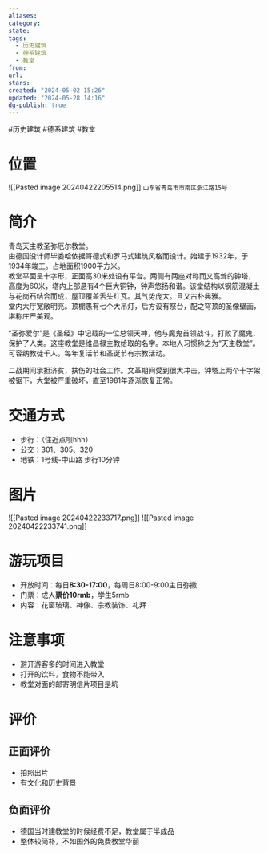 ```yaml
---
aliases: 
category: 
state: 
tags:
  - 历史建筑
  - 德系建筑
  - 教堂
from: 
url: 
stars: 
created: "2024-05-02 15:26"
updated: "2024-05-28 14:16"
dg-publish: true
---
```

#历史建筑 #德系建筑 #教堂 
# 位置
![[Pasted image 20240422205514.png]]
`山东省青岛市市南区浙江路15号`
# 简介
青岛天主教圣弥厄尔教堂。  
由德国没计师毕娄哈依据哥德式和罗马式建筑风格而设计。始建于1932年，于1934年竣工。占地面积1900平方米。  
教堂平面呈十字形，正面高30米处设有平台。两侧有两座对称而又高耸的钟塔，高度为60米，塔内上部悬有4个巨大铜钟，钟声悠扬和谐。该堂结构以钢筋混凝土与花岗石结合而成，屋顶覆盖舌头红瓦。其气势庞大。且又古朴典雅。  
堂内大厅宽敞明亮。顶棚愚有七个大吊灯，后方设有祭台，配之穹顶的圣像壁画，堪称庄严美观。

“圣弥爱尔”是《圣经》中记载的一位总领天神，他与魔鬼首领战斗，打败了魔鬼，保护了人类。这座教堂是维昌禄主教给取的名字。本地人习惯称之为“天主教堂”。可容纳教徒千人。每年复活节和圣诞节有宗教活动。

二战期间承担济贫，扶伤的社会工作。文革期间受到很大冲击，钟塔上两个十字架被锯下，大堂被严重破坏，直至1981年逐渐恢复正常。
# 交通方式
- 步行：（住近点呗hhh）
- 公交：301、305、320
- 地铁：1号线-中山路 步行10分钟
# 图片
![[Pasted image 20240422233717.png]]
![[Pasted image 20240422233741.png]]

# 游玩项目
- 开放时间：每日**8:30-17:00**，每周日8:00-9:00主日弥撒
- 门票：成人**票价10rmb**，学生5rmb
- 内容：花窗玻璃、神像、宗教装饰、礼拜
# 注意事项
- 避开游客多的时间进入教堂
- 打开的饮料，食物不能带入
- 教堂对面的邮寄明信片项目是坑
# 评价
## 正面评价
- 拍照出片
- 有文化和历史背景
## 负面评价
- 德国当时建教堂的时候经费不足，教堂属于半成品
- 整体较简朴，不如国外的免费教堂华丽